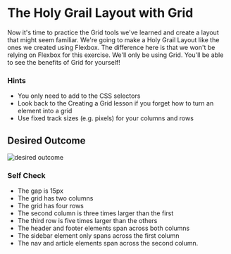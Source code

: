 # The Holy Grail Layout with Grid

Now it's time to practice the Grid tools we've learned and create a layout that might seem familiar. We're going to make a Holy Grail Layout like the ones we created using Flexbox. The difference here is that we won't be relying on Flexbox for this exercise. We'll only be using Grid. You'll be able to see the benefits of Grid for yourself!

### Hints

-   You only need to add to the CSS selectors
-   Look back to the Creating a Grid lesson if you forget how to turn an element into a grid
-   Use fixed track sizes (e.g. pixels) for your columns and rows

## Desired Outcome

![desired outcome](./desired-outcome.png)

### Self Check

-   The gap is 15px
-   The grid has two columns
-   The grid has four rows
-   The second column is three times larger than the first
-   The third row is five times larger than the others
-   The header and footer elements span across both columns
-   The sidebar element only spans across the first column
-   The nav and article elements span across the second column.

